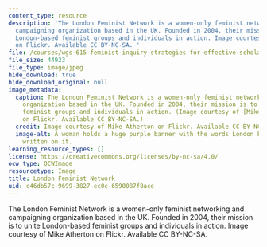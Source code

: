 ```yaml
---
content_type: resource
description: 'The London Feminist Network is a women-only feminist networking and
  campaigning organization based in the UK. Founded in 2004, their mission is to unite
  London-based feminist groups and individuals in action. Image courtesy of Mike Atherton
  on Flickr. Available CC BY-NC-SA. '
file: /courses/wgs-615-feminist-inquiry-strategies-for-effective-scholarship-fall-2012/c46db57c96993827ec0c6590087f8ace_WGS-615f12.jpg
file_size: 44923
file_type: image/jpeg
hide_download: true
hide_download_original: null
image_metadata:
  caption: The London Feminist Network is a women-only feminist networking and campaigning
    organization based in the UK. Founded in 2004, their mission is to unite London-based
    feminist groups and individuals in action. (Image courtesy of [Mike Atherton](http://www.flickr.com/photos/39541942@N00/2060395067/in/photolist-4954ET-7hH89T-7hH81k-7hH5jk-ayfDtB-ayi9AA-ayi8c9-ayigpN-ayfUWM-ayieAY-ayfKqe-7hM5aj-7hM4jQ-7hM5Cb-7hM26L-7hM7Td-7hH4QM-7hM7ry-7hHa9i-7hM2W7-7hHaMK-7hH78P-7hM3HN-7hM4bo-7hH5sT-7hH5NK-7hH9zM-7hH6z4-7hM6CS-7hM4Ko-7hH8Xk-7hM5QY-7hM67L-7hM6fb-7hH6YM-7hH8yX-7hH6Dt-7hH9ER-7hM5JQ-7hM2zf-7hH9Nc-7hH95p-7hM6xf-7hH6cr-7hM2us-7hH7fc-7hM7j7-7hH7DP-7hM83s-7hM4so-7hM4Us)
    on Flickr. Available CC BY-NC-SA.)
  credit: Image courtesy of Mike Atherton on Flickr. Available CC BY-NC-SA.
  image-alt: A woman holds a huge purple banner with the words London Feminist Network
    written on it.
learning_resource_types: []
license: https://creativecommons.org/licenses/by-nc-sa/4.0/
ocw_type: OCWImage
resourcetype: Image
title: London Feminist Network
uid: c46db57c-9699-3827-ec0c-6590087f8ace
---
```

The London Feminist Network is a women-only feminist networking and campaigning organization based in the UK. Founded in 2004, their mission is to unite London-based feminist groups and individuals in action. Image courtesy of Mike Atherton on Flickr. Available CC BY-NC-SA. 